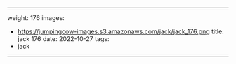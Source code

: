 
---
weight: 176
images:
- https://jumpingcow-images.s3.amazonaws.com/jack/jack_176.png
title: jack 176
date: 2022-10-27
tags:
- jack
---
